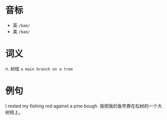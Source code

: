 # 音标

- 英 `/baʊ/`
- 美 `/baʊ/`

# 词义

n. 树枝
`a main branch on a tree`

# 例句

I rested my fishing rod against a pine bough.
我把我的鱼竿靠在松树的一个大树枝上。



